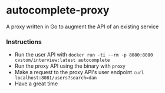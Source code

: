 # autocomplete-proxy
A proxy written in Go to augment the API of an existing service

### Instructions
- Run the user API with `docker run -ti --rm -p 8080:8080 cvstom/interview:latest autocomplete`
- Run the proxy API using the binary with `proxy`
- Make a request to the proxy API's user endpoint `curl localhost:8081/users?search=dan`
- Have a great time
